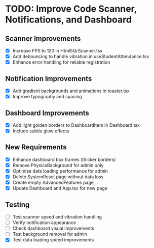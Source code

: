# TODO: Improve Code Scanner, Notifications, and Dashboard

## Scanner Improvements
- [x] Increase FPS to 120 in Html5QrScanner.tsx
- [x] Add debouncing to handle vibration in useStudentAttendance.tsx
- [x] Enhance error handling for reliable registration

## Notification Improvements
- [x] Add gradient backgrounds and animations in toaster.tsx
- [x] Improve typography and spacing

## Dashboard Improvements
- [x] Add light golden borders to DashboardItem in Dashboard.tsx
- [x] Include subtle glow effects

## New Requirements
- [x] Enhance dashboard box frames (thicker borders)
- [x] Remove PhysicsBackground for admin only
- [x] Optimize data loading performance for admin
- [x] Delete SystemReset page without data loss
- [x] Create empty AdvancedFeatures page
- [x] Update Dashboard and App.tsx for new page

## Testing
- [ ] Test scanner speed and vibration handling
- [ ] Verify notification appearance
- [ ] Check dashboard visual improvements
- [ ] Test background removal for admin
- [x] Test data loading speed improvements
